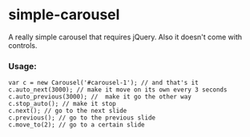 # simple-carousel
A really simple carousel that requires jQuery. Also it doesn't come with controls.

### Usage:

    var c = new Carousel('#carousel-1'); // and that's it
    c.auto_next(3000); // make it move on its own every 3 seconds
    c.auto_previous(3000); //  make it go the other way
    c.stop_auto(); // make it stop
    c.next(); // go to the next slide
    c.previous(); // go to the previous slide
    c.move_to(2); // go to a certain slide
